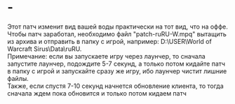 # -
Этот патч изменит вид вашей воды практически на тот вид, что на оффе.
Чтобы патч заработал, необходимо файл "patch-ruRU-W.mpq" вытащить из архива и отправить в папку с игрой, например: D:\USER\World of Warcraft Sirus\Data\ruRU.
<br>Примечание: если вы запускаете игру через лаунчер, то сначала запустите лаунчер, подождите 5-7 секунд, а только потом кидайте патч в папку с игрой и запускайте сразу же игру, ибо лаунчер чистит лишние файлы. <br>Также, если спустя 7-10 секунд начнется обновление клиента, то тогда сначала ждем пока обновится и только потом кидаем патч
